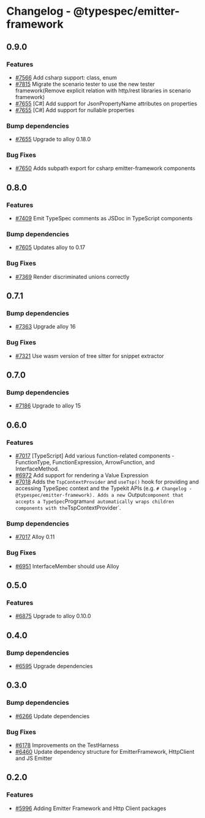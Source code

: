 # Changelog - @typespec/emitter-framework

## 0.9.0

### Features

- [#7566](https://github.com/microsoft/typespec/pull/7566) Add csharp support: class, enum
- [#7815](https://github.com/microsoft/typespec/pull/7815) Migrate the scenario tester to use the new tester framework(Remove explicit relation with http/rest libraries in scenario framework)
- [#7655](https://github.com/microsoft/typespec/pull/7655) [C#] Add support for JsonPropertyName attributes on properties
- [#7655](https://github.com/microsoft/typespec/pull/7655) [C#] Add support for nullable properties

### Bump dependencies

- [#7655](https://github.com/microsoft/typespec/pull/7655) Upgrade to alloy 0.18.0

### Bug Fixes

- [#7650](https://github.com/microsoft/typespec/pull/7650) Adds subpath export for csharp emitter-framework components

## 0.8.0

### Features

- [#7409](https://github.com/microsoft/typespec/pull/7409) Emit TypeSpec comments as JSDoc in TypeScript components

### Bump dependencies

- [#7605](https://github.com/microsoft/typespec/pull/7605) Updates alloy to 0.17

### Bug Fixes

- [#7369](https://github.com/microsoft/typespec/pull/7369) Render discriminated unions correctly

## 0.7.1

### Bump dependencies

- [#7363](https://github.com/microsoft/typespec/pull/7363) Upgrade alloy 16

### Bug Fixes

- [#7321](https://github.com/microsoft/typespec/pull/7321) Use wasm version of tree sitter for snippet extractor

## 0.7.0

### Bump dependencies

- [#7186](https://github.com/microsoft/typespec/pull/7186) Upgrade to alloy 15

## 0.6.0

### Features

- [#7017](https://github.com/microsoft/typespec/pull/7017) [TypeScript] Add various function-related components - FunctionType, FunctionExpression, ArrowFunction, and InterfaceMethod.
- [#6972](https://github.com/microsoft/typespec/pull/6972) Add support for rendering a Value Expression
- [#7018](https://github.com/microsoft/typespec/pull/7018) Adds the `TspContextProvider` and `useTsp()` hook for providing and accessing TypeSpec context and the Typekit APIs (e.g. `# Changelog - @typespec/emitter-framework). Adds a new `Output`component that accepts a TypeSpec`Program`and automatically wraps children components with the`TspContextProvider`.

### Bump dependencies

- [#7017](https://github.com/microsoft/typespec/pull/7017) Alloy 0.11

### Bug Fixes

- [#6951](https://github.com/microsoft/typespec/pull/6951) InterfaceMember should use Alloy

## 0.5.0

### Features

- [#6875](https://github.com/microsoft/typespec/pull/6875) Upgrade to alloy 0.10.0

## 0.4.0

### Bump dependencies

- [#6595](https://github.com/microsoft/typespec/pull/6595) Upgrade dependencies

## 0.3.0

### Bump dependencies

- [#6266](https://github.com/microsoft/typespec/pull/6266) Update dependencies

### Bug Fixes

- [#6178](https://github.com/microsoft/typespec/pull/6178) Improvements on the TestHarness
- [#6460](https://github.com/microsoft/typespec/pull/6460) Update dependency structure for EmitterFramework, HttpClient and JS Emitter

## 0.2.0

### Features

- [#5996](https://github.com/microsoft/typespec/pull/5996) Adding Emitter Framework and Http Client packages
